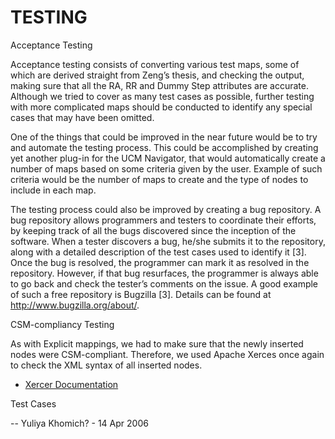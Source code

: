 # TESTING

Acceptance Testing

Acceptance testing consists of converting various test maps, some of which are derived straight from Zeng’s thesis, and checking the output, making sure that all the RA, RR and Dummy Step attributes are accurate. Although we tried to cover as many test cases as possible, further testing with more complicated maps should be conducted to identify any special cases that may have been omitted.

One of the things that could be improved in the near future would be to try and automate the testing process. This could be accomplished by creating yet another plug-in for the UCM Navigator, that would automatically create a number of maps based on some criteria given by the user. Example of such criteria would be the number of maps to create and the type of nodes to include in each map.

The testing process could also be improved by creating a bug repository. A bug repository allows programmers and testers to coordinate their efforts, by keeping track of all the bugs discovered since the inception of the software. When a tester discovers a bug, he/she submits it to the repository, along with a detailed description of the test cases used to identify it [3]. Once the bug is resolved, the programmer can mark it as resolved in the repository. However, if that bug resurfaces, the programmer is always able to go back and check the tester’s comments on the issue. A good example of such a free repository is Bugzilla [3]. Details can be found at http://www.bugzilla.org/about/.

CSM-compliancy Testing

As with Explicit mappings, we had to make sure that the newly inserted nodes were CSM-compliant. Therefore, we used Apache Xerces once again to check the XML syntax of all inserted nodes.

  -  [Xercer Documentation](XercerDocumentation) 

Test Cases

-- Yuliya Khomich? - 14 Apr 2006 